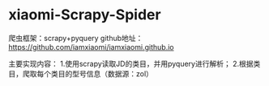 # xiaomi-Scrapy-Spider
爬虫框架：scrapy+pyquery
github地址：https://github.com/iamxiaomi/iamxiaomi.github.io

主要实现内容：
1.使用scrapy读取JD的类目，并用pyquery进行解析；
2.根据类目，爬取每个类目的型号信息（数据源：zol）
